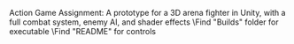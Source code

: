 Action Game Assignment: 
A prototype for a 3D arena fighter in Unity, with a full combat system, enemy AI, and shader effects 
\Find "Builds" folder for executable
\Find "README" for controls
